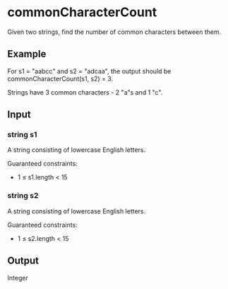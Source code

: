 # commonCharacterCount
Given two strings, find the number of common characters between them.

## Example
For s1 = "aabcc" and s2 = "adcaa", the output should be
commonCharacterCount(s1, s2) = 3.

Strings have 3 common characters - 2 "a"s and 1 "c".

## Input
### string s1
A string consisting of lowercase English letters.

Guaranteed constraints:
- 1 ≤ s1.length < 15

### string s2
A string consisting of lowercase English letters.

Guaranteed constraints:
- 1 ≤ s2.length < 15

## Output
Integer

